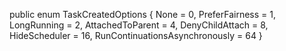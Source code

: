 public enum TaskCreatedOptions
{
	None = 0,
	PreferFairness = 1,
	LongRunning = 2,
	AttachedToParent = 4,
	DenyChildAttach = 8,
	HideScheduler = 16,
	RunContinuationsAsynchronously = 64
}